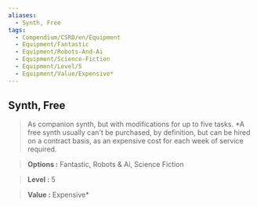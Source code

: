 ```yaml
---
aliases:
  - Synth, Free
tags:
  - Compendium/CSRD/en/Equipment
  - Equipment/Fantastic
  - Equipment/Robots-And-Ai
  - Equipment/Science-Fiction
  - Equipment/Level/5
  - Equipment/Value/Expensive*
---
```

  
    
## Synth, Free    
    
>As companion synth, but with modifications for up to five tasks. *A free synth usually can't be purchased, by definition, but can be hired on a contract basis, as an expensive cost for each week of service required.    
> **Options :** Fantastic, Robots & Ai, Science Fiction    
> **Level :** 5    
> **Value :** Expensive*